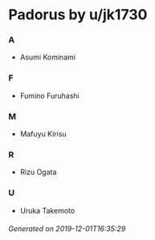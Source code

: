 # Padorus by u/jk1730

### A
* Asumi Kominami

### F
* Fumino Furuhashi

### M
* Mafuyu Kirisu

### R
* Rizu Ogata

### U
* Uruka Takemoto

###### Generated on 2019-12-01T16:35:29

